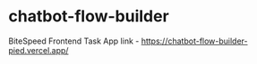 # chatbot-flow-builder
BiteSpeed Frontend Task
App link - https://chatbot-flow-builder-pied.vercel.app/
